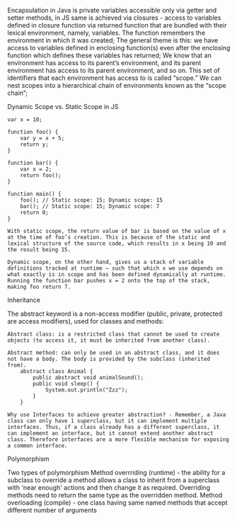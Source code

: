 Encapsulation in Java is private variables accessible only via getter and setter methods, in JS same is achieved via closures - access to variables defined in closure function via returned function that are bundled with their lexical environment, namely, variables.
    The function remembers the environment in which it was created;
    The general theme is this: we have access to variables defined in enclosing function(s) even after the enclosing function which defines these variables has returned;
    We know that an environment has access to its parent’s environment, and its parent environment has access to its parent environment, and so on. This set of identifiers that each environment has access to is called “scope.” We can nest scopes into a hierarchical chain of environments known as the “scope chain”;

Dynamic Scope vs. Static Scope in JS

    var x = 10;

    function foo() {
        var y = x + 5;
        return y;
    }
    
    function bar() {
        var x = 2;
        return foo();
    }
    
    function main() {
        foo(); // Static scope: 15; Dynamic scope: 15
        bar(); // Static scope: 15; Dynamic scope: 7
        return 0;
    }

    With static scope, the return value of bar is based on the value of x at the time of foo’s creation. This is because of the static and lexical structure of the source code, which results in x being 10 and the result being 15.

    Dynamic scope, on the other hand, gives us a stack of variable definitions tracked at runtime — such that which x we use depends on what exactly is in scope and has been defined dynamically at runtime. Running the function bar pushes x = 2 onto the top of the stack, making foo return 7.

Inheritance

The abstract keyword is a non-access modifier (public, private, protected are access modifiers), used for classes and methods:

    Abstract class: is a restricted class that cannot be used to create objects (to access it, it must be inherited from another class).

    Abstract method: can only be used in an abstract class, and it does not have a body. The body is provided by the subclass (inherited from).
        abstract class Animal {
            public abstract void animalSound();
            public void sleep() {
                System.out.println("Zzz");
            }
        }

    Why use Interfaces to achieve greater abstraction? - Remember, a Java class can only have 1 superclass, but it can implement multiple interfaces. Thus, if a class already has a different superclass, it can implement an interface, but it cannot extend another abstract class. Therefore interfaces are a more flexible mechanism for exposing a common interface.

Polymorphism

Two types of polymorphism 
    Method overrriding (runtime) - the ability for a subclass to override a method allows a class to inherit from a superclass with 'near enough' actions and then change it as required. Overriding methods need to return the same type as the overridden method.
    Method overloading (compile) - one class having same named methods that accept different number of arguments
    
